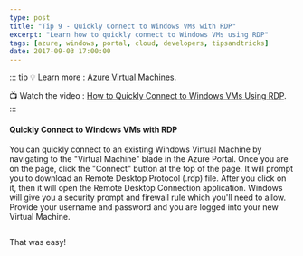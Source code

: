 ```yaml
---
type: post
title: "Tip 9 - Quickly Connect to Windows VMs with RDP"
excerpt: "Learn how to quickly connect to Windows VMs using RDP"
tags: [azure, windows, portal, cloud, developers, tipsandtricks]
date: 2017-09-03 17:00:00
---
```


::: tip
:bulb: Learn more : [Azure Virtual Machines](https://docs.microsoft.com/azure/virtual-machines/?WT.mc_id=docs-azuredevtips-azureappsdev). 

:tv: Watch the video : [How to Quickly Connect to Windows VMs Using RDP](https://www.youtube.com/watch?v=RXS9F7yy4A8&list=PLLasX02E8BPCNCK8Thcxu-Y-XcBUbhFWC&index=7?WT.mc_id=youtube-azuredevtips-azureappsdev).
:::

#### Quickly Connect to Windows VMs with RDP

You can quickly connect to an existing Windows Virtual Machine by navigating to the "Virtual Machine" blade in the Azure Portal. Once you are on the page, click the "Connect" button at the top of the page. It will prompt you to download an Remote Desktop Protocol (.rdp) file. After you click on it, then it will open the Remote Desktop Connection application. Windows will give you a security prompt and firewall rule which you'll need to allow. Provide your username and password and you are logged into your new Virtual Machine. 

<img :src="$withBase('/files/azuretip9.gif')">

That was easy!

